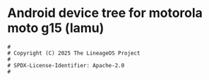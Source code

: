 # Android device tree for motorola moto g15 (lamu)

```
#
# Copyright (C) 2025 The LineageOS Project
#
# SPDX-License-Identifier: Apache-2.0
#
```
